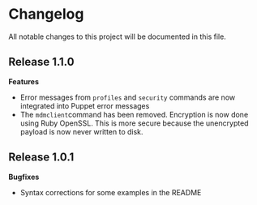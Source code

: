 # Changelog

All notable changes to this project will be documented in this file.

## Release 1.1.0

**Features**
- Error messages from `profiles` and `security` commands are now integrated into Puppet error messages
- The `mdmclient`command has been removed. Encryption is now done using Ruby OpenSSL. This is more secure because the unencrypted payload is now never written to disk.

## Release 1.0.1

**Bugfixes**
- Syntax corrections for some examples in the README
